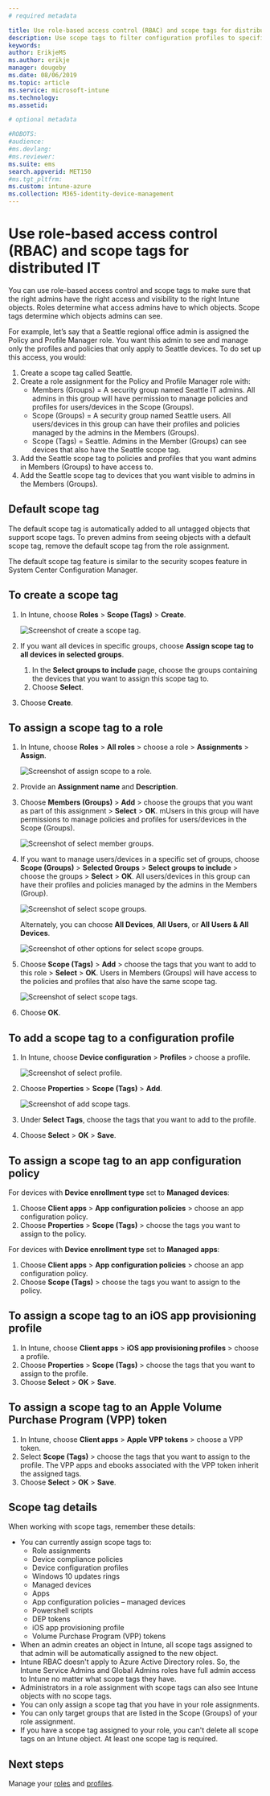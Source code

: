 ```yaml
---
# required metadata

title: Use role-based access control (RBAC) and scope tags for distributed IT in Intune | Microsoft Docs
description: Use scope tags to filter configuration profiles to specific roles.
keywords:
author: ErikjeMS
ms.author: erikje
manager: dougeby
ms.date: 08/06/2019
ms.topic: article
ms.service: microsoft-intune
ms.technology:
ms.assetid: 

# optional metadata

#ROBOTS:
#audience:
#ms.devlang:
#ms.reviewer:
ms.suite: ems
search.appverid: MET150
#ms.tgt_pltfrm:
ms.custom: intune-azure
ms.collection: M365-identity-device-management
---
```


# Use role-based access control (RBAC) and scope tags for distributed IT

You can use role-based access control and scope tags to make sure that the right admins have the right access and visibility to the right Intune objects. Roles determine what access admins have to which objects. Scope tags determine which objects admins can see.

For example, let’s say that a Seattle regional office admin is assigned the Policy and Profile Manager role. You want this admin to see and manage only the profiles and policies that only apply to Seattle devices. To do set up this access, you would:

1. Create a scope tag called Seattle.
2. Create a role assignment for the Policy and Profile Manager role with: 
    - Members (Groups) = A security group named Seattle IT admins. All admins in this group will have  permission to manage policies and profiles for users/devices in the Scope (Groups).
    - Scope (Groups) = A security group named Seattle users. All users/devices in this group can have their profiles and policies managed by the admins in the Members (Groups). 
    - Scope (Tags) = Seattle. Admins in the Member (Groups) can see devices that also have the Seattle scope tag.
3. Add the Seattle scope tag to policies and profiles that you want admins in Members (Groups) to have access to.
4. Add the Seattle scope tag to devices that you want visible to admins in the Members (Groups). 

## Default scope tag
The default scope tag is automatically added to all untagged objects that support scope tags. To preven admins from seeing objects with a default scope tag, remove the default scope tag from the role assignment.

The default scope tag feature is similar to the security scopes feature in System Center Configuration Manager. 

## To create a scope tag

1. In Intune, choose **Roles** > **Scope (Tags)** > **Create**.

    ![Screenshot of create a scope tag.](./media/scope-tags/create-scope-tag.png)

3. If you want all devices in specific groups, choose **Assign scope tag to all devices in selected groups**.
    1. In the **Select groups to include** page, choose the groups containing the devices that you want to assign this scope tag to.
    2. Choose **Select**.
4. Choose **Create**.

## To assign a scope tag to a role

1. In Intune, choose **Roles** > **All roles** > choose a role > **Assignments** > **Assign**.

    ![Screenshot of assign scope to a role.](./media/scope-tags/assign-scope-to-role.png)

2. Provide an **Assignment name** and **Description**.
3. Choose **Members (Groups)** > **Add** > choose the groups that you want as part of this assignment > **Select** > **OK**. mUsers in this group will have permissions to manage policies and profiles for users/devices in the Scope (Groups).

    ![Screenshot of select member groups.](./media/scope-tags/select-member-groups.png)

4. If you want to manage users/devices in a specific set of groups, choose **Scope (Groups)** > **Selected Groups** > **Select groups to include** > choose the groups > **Select** > **OK**. All users/devices in this group can have their profiles and policies managed by the admins in the Members (Group).

    ![Screenshot of select scope groups.](./media/scope-tags/select-scope-groups.png)

    Alternately, you can choose **All Devices**, **All Users**, or **All Users & All Devices**.

    ![Screenshot of other options for select scope groups.](./media/scope-tags/scope-group-other-options.png)
    
5. Choose **Scope (Tags)** > **Add** > choose the tags that you want to add to this role > **Select** > **OK**. Users in Members (Groups) will have access to the policies and profiles that also have the same scope tag.

    ![Screenshot of select scope tags.](./media/scope-tags/select-scope-tags.png)

6. Choose **OK**. 

## To add a scope tag to a configuration profile
1. In Intune, choose **Device configuration** > **Profiles** > choose a profile.

    ![Screenshot of select profile.](./media/scope-tags/choose-profile.png)

2. Choose **Properties** > **Scope (Tags)** > **Add**.

    ![Screenshot of add scope tags.](./media/scope-tags/add-scope-tags.png)

3. Under **Select Tags**, choose the tags that you want to add to the profile.
4. Choose **Select** > **OK** > **Save**.

## To assign a scope tag to an app configuration policy
For devices with **Device enrollment type** set to **Managed devices**:
1. Choose **Client apps** > **App configuration policies** > choose an app configuration policy.
2. Choose **Properties** > **Scope (Tags)** > choose the tags you want to assign to the policy.

For devices with **Device enrollment type** set to **Managed apps**:
1. Choose **Client apps** > **App configuration policies** > choose an app configuration policy.
2. Choose **Scope (Tags)** > choose the tags you want to assign to the policy.


## To assign a scope tag to an iOS app provisioning profile
1. In Intune, choose **Client apps** > **iOS app provisioning profiles** > choose a profile.
2. Choose **Properties** > **Scope (Tags)** > choose the tags that you want to assign to the profile.
3. Choose **Select** > **OK** > **Save**.

## To assign a scope tag to an Apple Volume Purchase Program (VPP) token
1. In Intune, choose **Client apps** > **Apple VPP tokens** > choose a VPP token.
2. Select **Scope (Tags)** > choose the tags that you want to assign to the profile. The VPP apps and ebooks associated with the VPP token inherit the assigned tags.
3. Choose **Select** > **OK** > **Save**.

## Scope tag details
When working with scope tags, remember these details:

- You can currently assign scope tags to:
  - Role assignments
  - Device compliance policies
  - Device configuration profiles
  - Windows 10 updates rings
  - Managed devices
  - Apps
  - App configuration policies – managed devices
  - Powershell scripts
  - DEP tokens
  - iOS app provisioning profile
  - Volume Purchase Program (VPP) tokens
- When an admin creates an object in Intune, all scope tags assigned to that admin will be automatically assigned to the new object.
- Intune RBAC doesn't apply to Azure Active Directory roles. So, the Intune Service Admins and Global Admins roles have full admin access to Intune no matter what scope tags they have.
- Administrators in a role assignment with scope tags can also see Intune objects with no scope tags.
- You can only assign a scope tag that you have in your role assignments.
- You can only target groups that are listed in the Scope (Groups) of your role assignment.
- If you have a scope tag assigned to your role, you can't delete all scope tags on an Intune object. At least one scope tag is required.

## Next steps

Manage your [roles](role-based-access-control.md) and [profiles](device-profile-assign.md).
